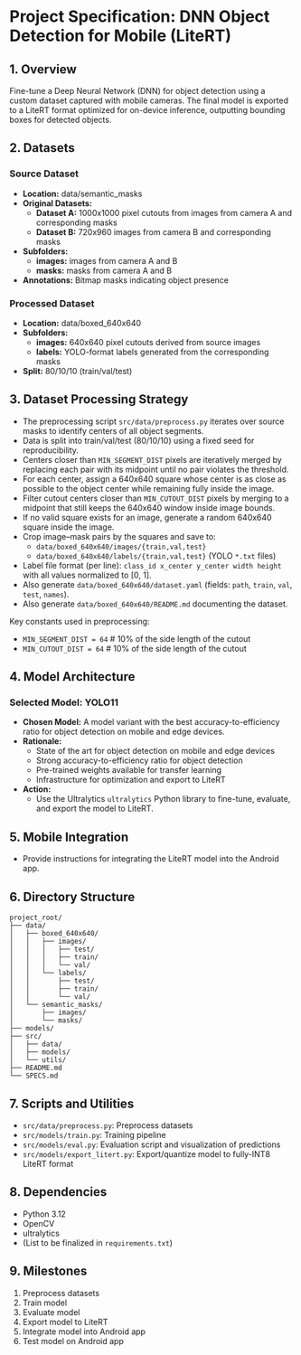# Project Specification: DNN Object Detection for Mobile (LiteRT)

## 1. Overview
Fine-tune a Deep Neural Network (DNN) for object detection using a custom dataset captured with mobile cameras. The final model is exported to a LiteRT format optimized for on-device inference, outputting bounding boxes for detected objects.

## 2. Datasets

### Source Dataset
- **Location:** data/semantic_masks
- **Original Datasets:**
  - **Dataset A:** 1000x1000 pixel cutouts from images from camera A and corresponding masks
  - **Dataset B:** 720x960 images from camera B and corresponding masks
- **Subfolders:**
   - **images:** images from camera A and B
   - **masks:** masks from camera A and B
- **Annotations:** Bitmap masks indicating object presence

### Processed Dataset
- **Location:** data/boxed_640x640
- **Subfolders:**
   - **images:** 640x640 pixel cutouts derived from source images
   - **labels:** YOLO-format labels generated from the corresponding masks
- **Split:** 80/10/10 (train/val/test)


## 3. Dataset Processing Strategy
- The preprocessing script `src/data/preprocess.py` iterates over source masks to identify centers of all object segments.
- Data is split into train/val/test (80/10/10) using a fixed seed for reproducibility.
- Centers closer than `MIN_SEGMENT_DIST` pixels are iteratively merged by replacing each pair with its midpoint until no pair violates the threshold.
- For each center, assign a 640x640 square whose center is as close as possible to the object center while remaining fully inside the image.
- Filter cutout centers closer than `MIN_CUTOUT_DIST` pixels by merging to a midpoint that still keeps the 640x640 window inside image bounds.
- If no valid square exists for an image, generate a random 640x640 square inside the image.
- Crop image–mask pairs by the squares and save to:
  - `data/boxed_640x640/images/{train,val,test}`
  - `data/boxed_640x640/labels/{train,val,test}` (YOLO `*.txt` files)
- Label file format (per line): `class_id x_center y_center width height` with all values normalized to [0, 1].
- Also generate `data/boxed_640x640/dataset.yaml` (fields: `path`, `train`, `val`, `test`, `names`).
- Also generate `data/boxed_640x640/README.md` documenting the dataset.

Key constants used in preprocessing:
- `MIN_SEGMENT_DIST = 64` # 10% of the side length of the cutout
- `MIN_CUTOUT_DIST = 64` # 10% of the side length of the cutout

## 4. Model Architecture

### Selected Model: YOLO11
- **Chosen Model:** A model variant with the best accuracy-to-efficiency ratio for object detection on mobile and edge devices. 
- **Rationale:**
  - State of the art for object detection on mobile and edge devices
  - Strong accuracy-to-efficiency ratio for object detection
  - Pre-trained weights available for transfer learning
  - Infrastructure for optimization and export to LiteRT
- **Action:**
  - Use the Ultralytics `ultralytics` Python library to fine-tune, evaluate, and export the model to LiteRT.

## 5. Mobile Integration
- Provide instructions for integrating the LiteRT model into the Android app.

## 6. Directory Structure
```
project_root/
├── data/
│   ├── boxed_640x640/
│   │   ├── images/
│   │   │   ├── test/
│   │   │   ├── train/
│   │   │   └── val/
│   │   └── labels/
│   │       ├── test/
│   │       ├── train/
│   │       └── val/
│   └── semantic_masks/
│       ├── images/
│       └── masks/
├── models/
├── src/
│   ├── data/
│   ├── models/
│   └── utils/
├── README.md
└── SPECS.md
```

## 7. Scripts and Utilities
- `src/data/preprocess.py`: Preprocess datasets
- `src/models/train.py`: Training pipeline
- `src/models/eval.py`: Evaluation script and visualization of predictions
- `src/models/export_litert.py`: Export/quantize model to fully-INT8 LiteRT format

## 8. Dependencies
- Python 3.12
- OpenCV
- ultralytics
- (List to be finalized in `requirements.txt`)

## 9. Milestones
1. Preprocess datasets
2. Train model
3. Evaluate model
4. Export model to LiteRT
5. Integrate model into Android app
6. Test model on Android app

